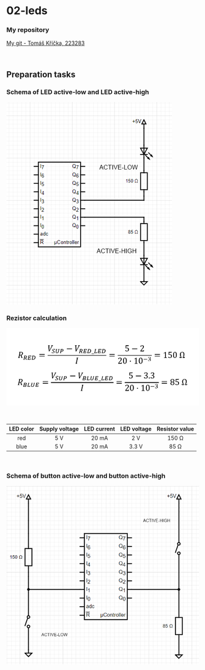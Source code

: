 # 02-leds

### My repository
[My git - Tomáš Kříčka, 223283](https://github.com/TomasKricka/Digital-electronics-2)

<br>

## Preparation tasks

### Schema of LED active-low and LED active-high

![schema of leds](images/schema1.PNG)

### Rezistor calculation

![formulas](images/formulas1.PNG)

<br>

| **LED color** | **Supply voltage** | **LED current** | **LED voltage** | **Resistor value** |
| :-: | :-: | :-: | :-: | :-: |
| red | 5&nbsp;V | 20&nbsp;mA | 2&nbsp;V | 150&nbsp;Ω |
| blue | 5&nbsp;V | 20&nbsp;mA | 3.3&nbsp;V | 85&nbsp;Ω |

<br>

### Schema of button active-low and button active-high

![schema with buttons](images/schema2.PNG)

